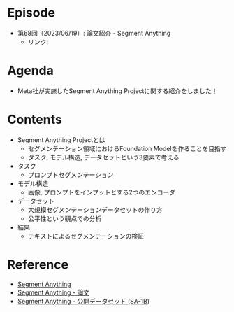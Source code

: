 # Episode

- 第68回（2023/06/19）: 論文紹介 - Segment Anything
  - リンク: 

# Agenda

- Meta社が実施したSegment Anything Projectに関する紹介をしました！

# Contents

- Segment Anything Projectとは
  - セグメンテーション領域におけるFoundation Modelを作ることを目指す
  - タスク, モデル構造, データセットという3要素で考える
- タスク
  - プロンプトセグメンテーション
- モデル構造
  - 画像, プロンプトをインプットとする2つのエンコーダ
- データセット
  - 大規模セグメンテーションデータセットの作り方
  - 公平性という観点での分析
- 結果
  - テキストによるセグメンテーションの検証

# Reference

- [Segment Anything](https://segment-anything.com/)
- [Segment Anything - 論文](https://arxiv.org/abs/2304.02643)
- [Segment Anything - 公開データセット (SA-1B)](https://segment-anything.com/dataset/index.html)
